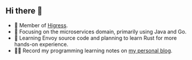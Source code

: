 ## Hi there 👋

<!--
**hanxiantao/hanxiantao** is a ✨ _special_ ✨ repository because its `README.md` (this file) appears on your GitHub profile.

Here are some ideas to get you started:

- 🔭 I’m currently working on ...
- 🌱 I’m currently learning ...
- 👯 I’m looking to collaborate on ...
- 🤔 I’m looking for help with ...
- 💬 Ask me about ...
- 📫 How to reach me: ...
- 😄 Pronouns: ...
- ⚡ Fun fact: ...
-->

- 👬 Member of [Higress](https://github.com/alibaba/higress).
- 🔭 Focusing on the microservices domain, primarily using Java and Go.
- 🌱 Learning Envoy source code and planning to learn Rust for more hands-on experience.
- ✍🏻 Record my programming learning notes on [my personal blog](https://blog.csdn.net/qq_40378034).
